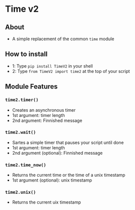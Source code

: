 # Time v2
## About
* A simple replacement of the common `time` module
## How to install
* 1: Type `pip install TimeV2` in your shell
* 2: Type `from TimeV2 import time2` at the top of your script
## Module Features
### `time2.timer()`
* Creates an asynchronous timer
* 1st argument: timer length
* 2nd argument: Finnished message
### `time2.wait()`
* Sartes a simple timer that pauses your script until done
* 1st argument: timer length
* 2nd argument (optional): Finnished message
### `time2.time_now()`
* Returns the current time or the time of a unix timestamp
* 1st argument (optional): unix timestamp
### `time2.unix()`
* Returns the current uix timestamp
